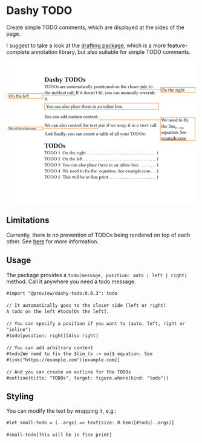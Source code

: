 # Dashy TODO

Create simple TODO comments, which are displayed at the sides of the page.

I suggest to take a look at the [drafting package](https://typst.app/universe/package/drafting), which is a more feature-complete annotation library, but also suitable for simple TODO comments.

![Screenshot](example.svg)

## Limitations

Currently, there is no prevention of TODOs being rendered on top of each other. See [here](https://github.com/Otto-AA/dashy-todo/issues/1) for more information.

## Usage

The package provides a `todo(message, position: auto | left | right)` method. Call it anywhere you need a todo message.

```typst
#import "@preview/dashy-todo:0.0.3": todo

// It automatically goes to the closer side (left or right)
A todo on the left #todo[On the left].

// You can specify a position if you want to (auto, left, right or "inline")
#todo(position: right)[Also right]

// You can add arbitrary content
#todo[We need to fix the $lim_(x -> oo)$ equation. See #link("https://example.com")[example.com]]

// And you can create an outline for the TODOs
#outline(title: "TODOs", target: figure.where(kind: "todo"))
```

## Styling

You can modify the text by wrapping it, e.g.:

```
#let small-todo = (..args) => text(size: 0.6em)[#todo(..args)]

#small-todo[This will be in fine print]
```
